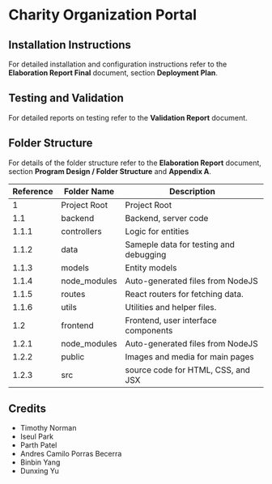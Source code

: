 # Charity Organization Portal

## Installation Instructions

For detailed installation and configuration instructions refer to the **Elaboration Report Final** document, section **Deployment Plan**.

## Testing and Validation

For detailed reports on testing refer to the **Validation Report** document.

## Folder Structure

For details of the folder structure refer to the **Elaboration Report** document, section **Program Design / Folder Structure** and **Appendix A**.

| Reference | Folder Name  | Description                            |
| --------- | ------------ | -------------------------------------- |
| 1         | Project Root | Project Root                           |
| 1.1       | backend      | Backend, server code                   |
| 1.1.1     | controllers  | Logic for entities                     |
| 1.1.2     | data         | Sameple data for testing and debugging |
| 1.1.3     | models       | Entity models                          |
| 1.1.4     | node_modules | Auto-generated files from NodeJS       |
| 1.1.5     | routes       | React routers for fetching data.       |
| 1.1.6     | utils        | Utilities and helper files.            |
| 1.2       | frontend     | Frontend, user interface components    |
| 1.2.1     | node_modules | Auto-generated files from NodeJS       |
| 1.2.2     | public       | Images and media for main pages        |
| 1.2.3     | src          | source code for HTML, CSS, and JSX     |

## Credits

- Timothy Norman
- Iseul Park
- Parth Patel
- Andres Camilo Porras Becerra
- Binbin Yang
- Dunxing Yu
